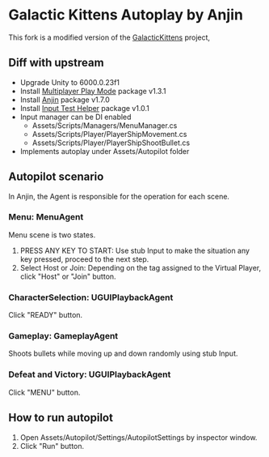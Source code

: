 # **Galactic Kittens** Autoplay by Anjin

This fork is a modified version of the [GalacticKittens](https://github.com/UnityTechnologies/GalacticKittens) project,



## Diff with upstream

- Upgrade Unity to 6000.0.23f1
- Install [Multiplayer Play Mode](https://docs.unity3d.com/Packages/com.unity.multiplayer.playmode@latest) package v1.3.1
- Install [Anjin](https://github.com/DeNA/Anjin) package v1.7.0
- Install [Input Test Helper](https://github.com/nowsprinting/test-helper.input) package v1.0.1
- Input manager can be DI enabled
  - Assets/Scripts/Managers/MenuManager.cs
  - Assets/Scripts/Player/PlayerShipMovement.cs
  - Assets/Scripts/Player/PlayerShipShootBullet.cs
- Implements autoplay under Assets/Autopilot folder



## Autopilot scenario

In Anjin, the Agent is responsible for the operation for each scene.

### Menu: MenuAgent

Menu scene is two states.

1. PRESS ANY KEY TO START: Use stub Input to make the situation any key pressed, proceed to the next step.
2. Select Host or Join: Depending on the tag assigned to the Virtual Player, click "Host" or "Join" button.

### CharacterSelection: UGUIPlaybackAgent

Click "READY" button.

### Gameplay: GameplayAgent

Shoots bullets while moving up and down randomly using stub Input.

### Defeat and Victory: UGUIPlaybackAgent

Click "MENU" button.



## How to run autopilot

1. Open Assets/Autopilot/Settings/AutopilotSettings by inspector window.
2. Click "Run" button.
